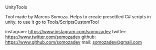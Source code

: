 UnityTools




Tool made by Marcos Somoza.
Helps to create presettled C# scripts in unity. to use it go to Tools/ScriptsCustomTool


instagram: https://www.instagram.com/somozadev
twitter: https://www.twitter.com/somozadev
github: https://www.github.com/somozadev
mail: somozadev@gmail.com